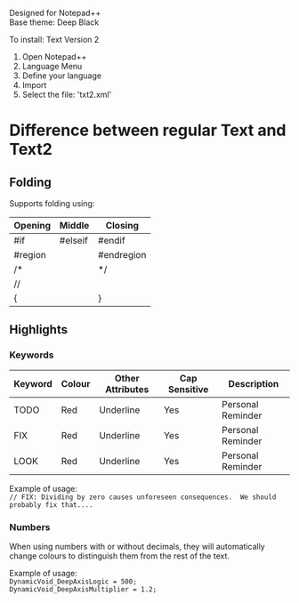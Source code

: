 Designed for Notepad++<br>
Base theme: Deep Black

To install: Text Version 2
 1. Open Notepad++
 2. Language Menu
 3. Define your language
 4. Import
 5. Select the file: 'txt2.xml'


# Difference between regular Text and Text2
## Folding
Supports folding using:

| Opening | Middle | Closing |
|---------|--------|---------|
| #if     | #elseif| #endif  |
| #region |        |#endregion|
| /*      |        | */      |
| //      |        |         |
| {       |        | }       |

## Highlights

### Keywords
| Keyword | Colour | Other Attributes | Cap Sensitive| Description |
|---------|--------|------------------|--------------|-------------|
| TODO    | Red    | Underline        | Yes          | Personal Reminder|
| FIX     | Red    | Underline        | Yes          | Personal Reminder|
| LOOK    | Red    | Underline        | Yes          | Personal Reminder|

Example of usage:<br>
  `// FIX: Dividing by zero causes unforeseen consequences.  We should probably fix that....`

### Numbers
When using numbers with or without decimals, they will automatically change colours to distinguish them from the rest of the text.

Example of usage:<br>
  `DynamicVoid_DeepAxisLogic = 500;`<br>
  `DynamicVoid_DeepAxisMultiplier = 1.2;`
